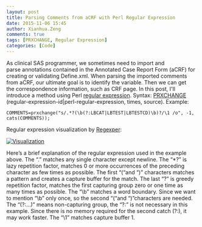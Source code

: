 ```yaml
---
layout: post
title: Parsing Comments from aCRF with Perl Regular Expression
date: 2015-11-06 15:45
author: Xianhua.Zeng
comments: true
tags: [PRXCHANGE, Regular Expression]
categories: [Code]
---
```

As clinical SAS programmer, we sometimes need to import and parse annotations contained in the Annotated Case Report Form (aCRF) for creating or validating Define.xml. When parsing the imported comments from aCRF, our ultimate goal is to identify the variable. Then we can get the correspondence information, such as CRF page. In this post, I'll introduce a method using Perl <span style="text-decoration: none;"><a href="https://en.wikipedia.org/wiki/Regular_expression" target="_blank">regular expression</a></span>.
Syntax: <a href="http://support.sas.com/documentation/cdl/en/lefunctionsref/63354/HTML/default/n0r8h2fa8djqf1n1cnenrvm573br.htm" target="_blank"><span style="text-decoration: none;">PRXCHANGE</span> </a>(regular-expression-id|perl-regular-expression, times, source). Example:
<pre><code>COMMENTS=prxchange("s/.*?(\b(?:LBCAT|LBTEST|LBTESTCD)\b)?/\1 /o", -1, cats(COMMENTS));</code></pre>
Regular expression visualization by <a href="http://www.regexper.com/" target="_blank"><span style="text-decoration: none;">Regexper</span></a>:
<p><a href="http://www.xianhuazeng.com/en/wp-content/uploads/2015/11/Visualization.jpg"><img class="aligncenter size-full" src="http://www.xianhuazeng.com/en/wp-content/uploads/2015/11/Visualization.jpg" alt="Visualization" /></a></p>
Here’s a brief explanation of the regular expression used in the example above. The “.” matches any single character except newline. The “*?” is lazy repetition factor, matches 0 or more occurrences of the preceding character as few times as possible. The first “(“and “)” characters matches a pattern and creates a capture buffer for the match. The last “?” is greedy repetition factor, matches the first capturing group zero or one time as many times as possible. The “\b” matches a word boundary. Since we want to mention “\b” only once, so the second “(“and “)”characters are needed. The “(?:…)” means non-capturing group, the “?:” is not necessary in this example. Since there is no memory required for the second catch (?:), it may work faster. The “\1” matches capture buffer 1.